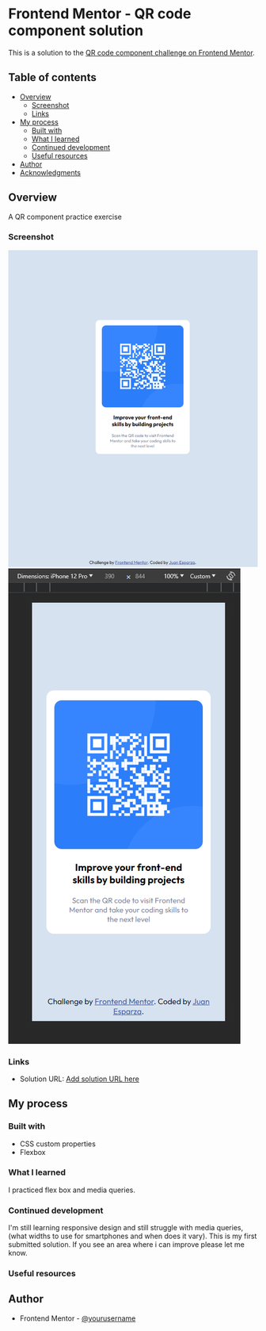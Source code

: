 # Frontend Mentor - QR code component solution

This is a solution to the [QR code component challenge on Frontend Mentor](https://www.frontendmentor.io/challenges/qr-code-component-iux_sIO_H).

## Table of contents

- [Overview](#overview)
  - [Screenshot](#screenshot)
  - [Links](#links)
- [My process](#my-process)
  - [Built with](#built-with)
  - [What I learned](#what-i-learned)
  - [Continued development](#continued-development)
  - [Useful resources](#useful-resources)
- [Author](#author)
- [Acknowledgments](#acknowledgments)

## Overview

A QR component practice exercise

### Screenshot

![](screenshots/desktop-finished.png)
![](screenshots/mobile-finished.png)

### Links

- Solution URL: [Add solution URL here](https://your-solution-url.com)

## My process

### Built with

- CSS custom properties
- Flexbox

### What I learned

I practiced flex box and media queries.

### Continued development

I'm still learning responsive design and still struggle with media queries, (what widths to use for smartphones and when does it vary).
This is my first submitted solution. If you see an area where i can improve please let me know.

### Useful resources

## Author

- Frontend Mentor - [@yourusername](https://www.frontendmentor.io/profile/yourusername)

